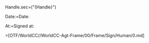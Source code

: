Handle.sec=("{Handle}")

Date:=Date:

At:=Signed at:

=[OTF/WorldCC//WorldCC-Agt-Frame/00/Frame/Sign/Human/0.md]
